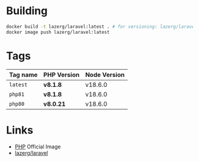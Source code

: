 # Building

```bash
docker build -t lazerg/laravel:latest . # for versioning: lazerg/laravel:php81
docker image push lazerg/laravel:latest
```

# Tags

| Tag name | PHP Version | Node Version |
|----------|-------------|--------------|
| `latest` | **v8.1.8**  | v18.6.0      |
| `php81`  | **v8.1.8**  | v18.6.0      |
| `php80`  | **v8.0.21** | v18.6.0      |

# Links

- [PHP](https://hub.docker.com/_/php) Official Image
- [lazerg/laravel](https://hub.docker.com/r/lazerg/laravel)
